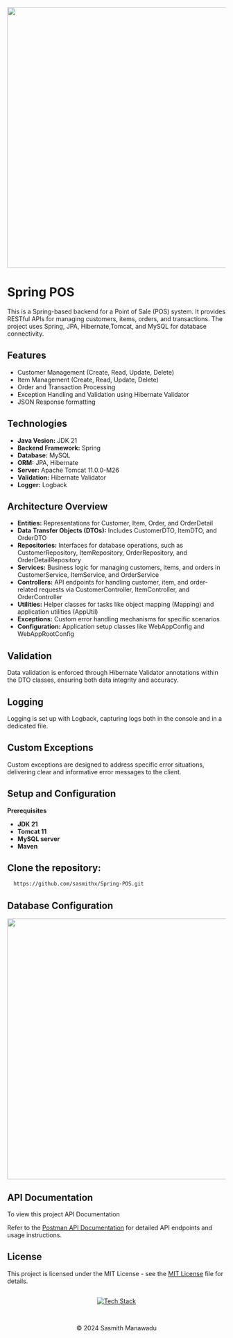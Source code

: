 
<img src="https://miro.medium.com/v2/resize:fit:1200/1*8R5B_LRuli6JjogWugLV9Q.png" width="600px" height="auto">

# Spring POS

This is a Spring-based backend for a Point of Sale (POS) system. It provides RESTful APIs for managing customers, items, orders, and transactions. The project uses Spring, JPA, Hibernate,Tomcat, and MySQL for database connectivity.


## Features

- Customer Management (Create, Read, Update, Delete)
- Item Management (Create, Read, Update, Delete)
- Order and Transaction Processing
- Exception Handling and Validation using Hibernate Validator
- JSON Response formatting


## Technologies

- **Java Vesion:** JDK 21
- **Backend Framework:** Spring
- **Database:** MySQL
- **ORM:** JPA, Hibernate
- **Server:** Apache Tomcat 11.0.0-M26
- **Validation:** Hibernate Validator
- **Logger:** Logback


## Architecture Overview
- **Entities:** Representations for Customer, Item, Order, and OrderDetail
- **Data Transfer Objects (DTOs):** Includes CustomerDTO, ItemDTO, and OrderDTO
- **Repositories:** Interfaces for database operations, such as CustomerRepository, ItemRepository, OrderRepository, and OrderDetailRepository
- **Services:** Business logic for managing customers, items, and orders in CustomerService, ItemService, and OrderService
- **Controllers:** API endpoints for handling customer, item, and order-related requests via CustomerController, ItemController, and OrderController
- **Utilities:** Helper classes for tasks like object mapping (Mapping) and application utilities (AppUtil)
- **Exceptions:** Custom error handling mechanisms for specific scenarios
- **Configuration:** Application setup classes like WebAppConfig and WebAppRootConfig

## Validation
Data validation is enforced through Hibernate Validator annotations within the DTO classes, ensuring both data integrity and accuracy.

## Logging
Logging is set up with Logback, capturing logs both in the console and in a dedicated file.

## Custom Exceptions
Custom exceptions are designed to address specific error situations, delivering clear and informative error messages to the client.

## Setup and Configuration

**Prerequisites**

- **JDK 21**
- **Tomcat 11**
- **MySQL server**
- **Maven**


## Clone the repository:



```bash
  https://github.com/sasmithx/Spring-POS.git
```
## Database Configuration

<img src="https://github.com/sasmithx/Spring-POS/blob/main/src/main/resources/db/db.png" width="600px" height="auto">

## API Documentation

To view this project API Documentation

Refer to the [ Postman API Documentation](https://documenter.getpostman.com/view/35385442/2sAXxV4p5T) for detailed API endpoints and usage instructions.


## License

This project is licensed under the MIT License - see the [ MIT License](https://github.com/sasmithx/Spring-POS?tab=MIT-1-ov-file#) file for details.

##
<div align="center">

[![Tech Stack](https://skillicons.dev/icons?i=git,github,spring,hibernate,maven,mysql,postman)](https://skillicons.dev)
</div> <br>
<p align="center">
  &copy; 2024 Sasmith Manawadu
</p>
